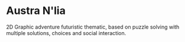 # Austra N'lia
2D Graphic adventure futuristic thematic, based on puzzle solving with multiple solutions, choices and social interaction.
